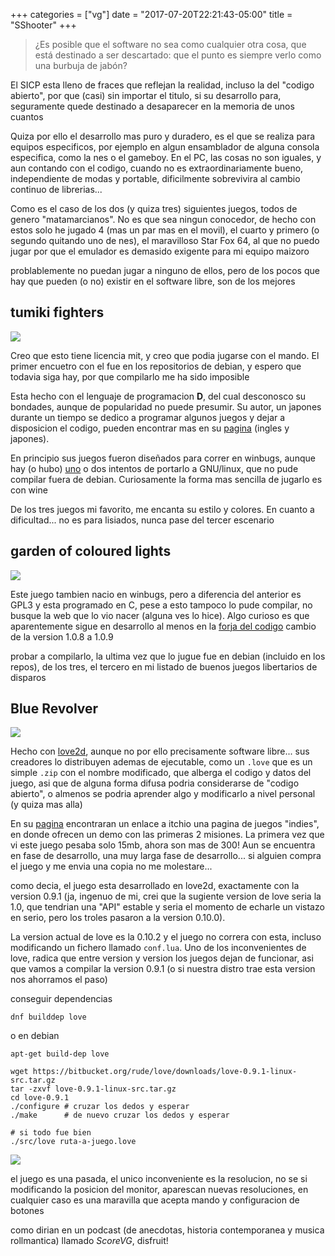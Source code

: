 +++
categories = ["vg"]
date = "2017-07-20T22:21:43-05:00"
title = "SShooter"
+++

> ¿Es posible que el software no sea como cualquier otra cosa, que está
> destinado a ser descartado: que el punto es siempre verlo como una burbuja
> de jabón?

El SICP esta lleno de fraces que reflejan la realidad, incluso la del "codigo
abierto", por que (casi) sin importar el titulo, si su desarrollo para,
seguramente quede destinado a desaparecer en la memoria de unos cuantos

Quiza por ello el desarrollo mas puro y duradero, es el que se realiza para
equipos especificos, por ejemplo en algun ensamblador de alguna consola
especifica, como la nes o el gameboy. En el PC, las cosas no son iguales, y aun
contando con el codigo, cuando no es extraordinariamente bueno, independiente
de modas y portable, dificilmente sobrevivira al cambio continuo de librerias...

Como es el caso de los dos (y quiza tres) siguientes juegos, todos de genero
"matamarcianos". No es que sea ningun conocedor, de hecho con estos solo he
jugado 4 (mas un par mas en el movil), el cuarto y primero (o segundo quitando
uno de nes), el maravilloso Star Fox 64, al que no puedo jugar por que el
emulador es demasido exigente para mi equipo maizoro

problablemente no puedan jugar a ninguno de ellos, pero de los pocos que
hay que pueden (o no) existir en el software libre, son de los mejores

## tumiki fighters

![](/img/tumiki.jpg)

Creo que esto tiene licencia mit, y creo que podia jugarse con el mando. El
primer encuetro con el fue en los repositorios de debian, y espero que
todavia siga hay, por que compilarlo me ha sido imposible

Esta hecho con el lenguaje de programacion **D**, del cual desconosco su
bondades, aunque de popularidad no puede presumir. Su autor, un japones durante
un tiempo se dedico a programar algunos juegos y dejar a disposicion el codigo,
pueden encontrar mas en su [pagina](http://www.asahi-net.or.jp/~cs8k-cyu/windows/tf_e.html) (ingles y
japones).

En principio sus juegos fueron diseñados para correr en winbugs, aunque hay (o hubo) [uno](http://tumiki.sourceforge.net/) o dos
intentos de portarlo a GNU/linux, que no pude compilar fuera de
debian. Curiosamente la forma mas sencilla de jugarlo es con wine

De los tres juegos mi favorito, me encanta su estilo y colores. En
cuanto a dificultad... no es para lisiados, nunca pase del tercer escenario

## garden of coloured lights

![](/img/garden.jpg)

Este juego tambien nacio en winbugs, pero a diferencia del anterior es GPL3 y
esta programado en C, pese a esto tampoco lo pude compilar, no busque la web que
lo vio nacer (alguna ves lo hice). Algo curioso es que aparentemente sigue en
desarrollo al menos en la [forja del codigo](https://sourceforge.net/projects/garden/) cambio de la
version 1.0.8 a 1.0.9

probar a compilarlo, la ultima vez que lo jugue fue en debian (incluido en los
repos), de los tres, el tercero en mi listado de buenos juegos libertarios de disparos

## Blue Revolver

![](/img/blue-5.jpg)

Hecho con [love2d](https://love2d.org/), aunque no por ello precisamente
software libre... sus creadores lo distribuyen ademas de ejecutable, como un
<code class="file" >.love</code> que es un simple <code class="file">.zip</code>
con el nombre modificado, que alberga el codigo y datos del juego, asi que de
alguna forma difusa podria considerarse de "codigo abierto", o almenos se podria
aprender algo y modificarlo a nivel personal (y quiza mas alla)

En su [pagina](http://bluerevolvergame.com/) encontraran un enlace a itchio una
pagina de juegos "indies", en donde ofrecen un demo con las primeras 2
misiones. La primera vez que vi este juego pesaba solo 15mb, ahora son mas
de 300! Aun se encuentra en fase de desarrollo, una muy larga fase de
desarrollo... si alguien compra el juego y me envia una copia no me molestare...

como decia, el juego esta desarrollado en love2d, exactamente con la version
0.9.1 (ja, ingenuo de mi, crei que la sugiente version de love seria la 1.0,
que tendrian una "API" estable y seria el momento de echarle un vistazo en
serio, pero los troles pasaron a la version 0.10.0).

La version actual de love es la 0.10.2 y el juego no correra con esta, incluso
modificando un fichero llamado <code class="file" >conf.lua</code>. Uno de los
inconvenientes de love, radica que entre version y version los juegos
dejan de funcionar, asi que vamos a compilar la version 0.9.1 (o si nuestra
distro trae esta version nos ahorramos el paso)

conseguir dependencias

    dnf builddep love

o en debian

    apt-get build-dep love

```
wget https://bitbucket.org/rude/love/downloads/love-0.9.1-linux-src.tar.gz
tar -zxvf love-0.9.1-linux-src.tar.gz
cd love-0.9.1
./configure # cruzar los dedos y esperar
./make      # de nuevo cruzar los dedos y esperar

# si todo fue bien
./src/love ruta-a-juego.love
```

![](/img/blue-7.jpg)

el juego es una pasada, el unico inconveniente es la resolucion, no se si
modificando la posicion del monitor, aparescan nuevas resoluciones, en cualquier
caso es una maravilla que acepta mando y configuracion de botones

como dirian en un podcast (de anecdotas, historia contemporanea y musica
rollmantica) llamado *ScoreVG*, disfruit!
